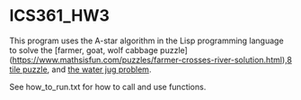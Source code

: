 # ICS361_HW3

This program uses the A-star algorithm in the Lisp programming language to solve the [farmer, goat, wolf cabbage puzzle] (https://www.mathsisfun.com/puzzles/farmer-crosses-river-solution.html),[8 tile puzzle](http://mypuzzle.org/sliding), and [the water jug problem](http://www.math.tamu.edu/~dallen/hollywood/diehard/diehard.htm).

See how_to_run.txt for how to call and use functions.
